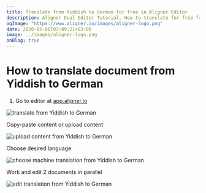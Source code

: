 ```yaml
---
title: Translate from Yiddish to German for free in Aligner Editor
description: Aligner Dual Editor Tutorial. How to translate for free from Yiddish to German. Aligner is multilingual document management platform. 
ogImage: "https://www.aligner.io/images/aligner-logo.png"
date: 2020-05-06T07:09:21+03:00
image: ../images/aligner-logo.png
onBlog: true
---
```


# How to translate document from Yiddish to German

1. Go to editor at [app.aligner.io](https://app.aligner.io "Aligner App web page")

![translate from Yiddish to German](../aligner-blank-editor.png "translate from Yiddish to German")

Copy-paste content or upload content

![upload content from Yiddish to German](../aligner-uploaded-document.png "upload content from Yiddish to German")

Choose desired language

![choose machine translation from Yiddish to German](../aligner-language-dropdown.png "choose machine translation from Yiddish to German")

Work and edit 2 documents in parallel

![edit translation from Yiddish to German](../aligner-double-sitded-editor.png "edit translation from Yiddish to German")

